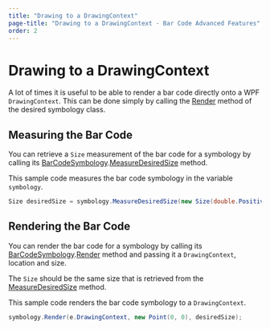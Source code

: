 ```yaml
---
title: "Drawing to a DrawingContext"
page-title: "Drawing to a DrawingContext - Bar Code Advanced Features"
order: 2
---
```

# Drawing to a DrawingContext

A lot of times it is useful to be able to render a bar code directly onto a WPF `DrawingContext`.  This can be done simply by calling the [Render](xref:ActiproSoftware.Windows.Controls.BarCode.BarCodeSymbology.Render*) method of the desired symbology class.

## Measuring the Bar Code

You can retrieve a `Size` measurement of the bar code for a symbology by calling its [BarCodeSymbology](xref:ActiproSoftware.Windows.Controls.BarCode.BarCodeSymbology).[MeasureDesiredSize](xref:ActiproSoftware.Windows.Controls.BarCode.BarCodeSymbology.MeasureDesiredSize*) method.

This sample code measures the bar code symbology in the variable `symbology`.

```csharp
Size desiredSize = symbology.MeasureDesiredSize(new Size(double.PositiveInfinity, double.PositiveInfinity));
```

## Rendering the Bar Code

You can render the bar code for a symbology by calling its [BarCodeSymbology](xref:ActiproSoftware.Windows.Controls.BarCode.BarCodeSymbology).[Render](xref:ActiproSoftware.Windows.Controls.BarCode.BarCodeSymbology.Render*) method and passing it a `DrawingContext`, location and size.

The `Size` should be the same size that is retrieved from the [MeasureDesiredSize](xref:ActiproSoftware.Windows.Controls.BarCode.BarCodeSymbology.MeasureDesiredSize*) method.

This sample code renders the bar code symbology to a `DrawingContext`.

```csharp
symbology.Render(e.DrawingContext, new Point(0, 0), desiredSize);
```
